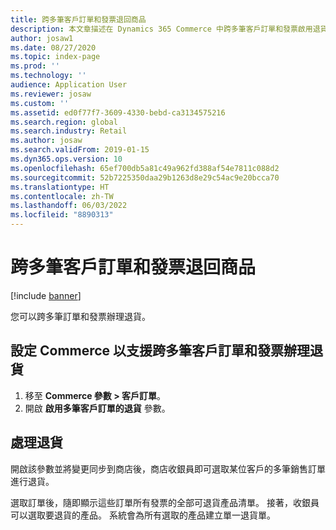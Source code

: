 ```yaml
---
title: 跨多筆客戶訂單和發票退回商品
description: 本文章描述在 Dynamics 365 Commerce 中跨多筆客戶訂單和發票啟用退貨的功能。
author: josaw1
ms.date: 08/27/2020
ms.topic: index-page
ms.prod: ''
ms.technology: ''
audience: Application User
ms.reviewer: josaw
ms.custom: ''
ms.assetid: ed0f77f7-3609-4330-bebd-ca3134575216
ms.search.region: global
ms.search.industry: Retail
ms.author: josaw
ms.search.validFrom: 2019-01-15
ms.dyn365.ops.version: 10
ms.openlocfilehash: 65ef700db5a81c49a962fd388af54e7811c088d2
ms.sourcegitcommit: 52b7225350daa29b1263d8e29c54ac9e20bcca70
ms.translationtype: HT
ms.contentlocale: zh-TW
ms.lasthandoff: 06/03/2022
ms.locfileid: "8890313"
---
```

# <a name="return-items-across-multiple-customer-orders-and-invoices"></a>跨多筆客戶訂單和發票退回商品

[!include [banner](includes/banner.md)]


您可以跨多筆訂單和發票辦理退貨。 

## <a name="configure-commerce-to-support-returns-across-multiple-customer-order-and-invoices"></a>設定 Commerce 以支援跨多筆客戶訂單和發票辦理退貨

1. 移至 **Commerce 參數 \> 客戶訂單**。
1. 開啟 **啟用多筆客戶訂單的退貨** 參數。 

## <a name="process-returns"></a>處理退貨

開啟該參數並將變更同步到商店後，商店收銀員即可選取某位客戶的多筆銷售訂單進行退貨。

選取訂單後，隨即顯示這些訂單所有發票的全部可退貨產品清單。 接著，收銀員可以選取要退貨的產品。 系統會為所有選取的產品建立單一退貨單。
